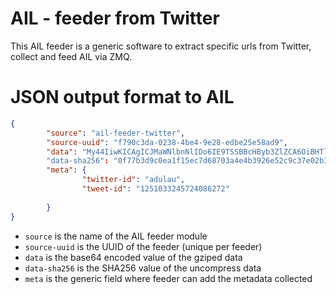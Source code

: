 # AIL - feeder from Twitter

This AIL feeder is a generic software to extract specific urls from Twitter, collect and feed AIL via ZMQ.

# JSON output format to AIL

~~~~json
{
        "source": "ail-feeder-twitter",
        "source-uuid": "f790c3da-0238-4be4-9e28-edbe25e58ad9",
        "data": "My44IiwKICAgICJMaWNlbnNlIDo6IE9TSSBBcHByb3ZlZCA6OiBHTlUgQWZmZXJvIEdlbmVyYWwg"
        "data-sha256": "0f77b3d9c0ea1f15ec7d68703a4e4b3926e52c9c37e02b39b0ad0b1783128ff1",
        "meta": {
                "twitter-id": "adulau",
                "tweet-id": "1251033245724086272"        
                
        }
}
~~~~

 - `source` is the name of the AIL feeder module
 - `source-uuid` is the UUID of the feeder (unique per feeder)
 - `data` is the base64 encoded value of the gziped data
 - `data-sha256` is the SHA256 value of the uncompress data
 - `meta` is the generic field where feeder can add the metadata collected

